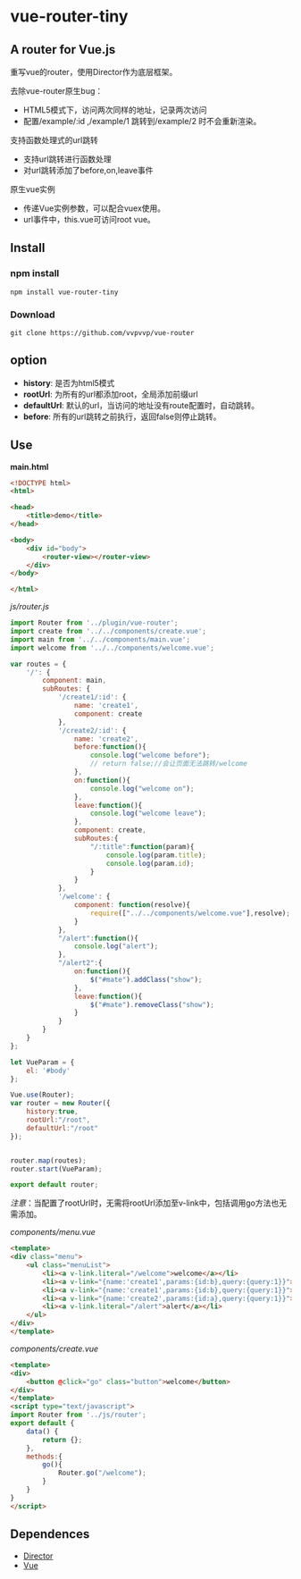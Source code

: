 # vue-router-tiny

## A router for Vue.js

重写vue的router，使用Director作为底层框架。 

去除vue-router原生bug： 
- HTML5模式下，访问两次同样的地址，记录两次访问
- 配置/example/:id ,/example/1 跳转到/example/2 时不会重新渲染。 

支持函数处理式的url跳转
- 支持url跳转进行函数处理
- 对url跳转添加了before,on,leave事件

原生vue实例
- 传递Vue实例参数，可以配合vuex使用。
- url事件中，this.vue可访问root vue。


## Install
### npm install
```
npm install vue-router-tiny
```

### Download
```
git clone https://github.com/vvpvvp/vue-router
```

## option

- **history**: 是否为html5模式
- **rootUrl**: 为所有的url都添加root，全局添加前缀url
- **defaultUrl**: 默认的url，当访问的地址没有route配置时，自动跳转。
- **before**: 所有的url跳转之前执行，返回false则停止跳转。


## Use

**main.html**

```html
<!DOCTYPE html>
<html>

<head>
    <title>demo</title>
</head>

<body>
    <div id="body">
        <router-view></router-view>
    </div>
</body>

</html>

```


*js/router.js*

```javascript
import Router from '../plugin/vue-router';
import create from '../../components/create.vue';
import main from '../../components/main.vue';
import welcome from '../../components/welcome.vue';

var routes = {
    '/': {
        component: main,
        subRoutes: {
            '/create1/:id': {
                name: 'create1',
                component: create
            },
            '/create2/:id': {
                name: 'create2',
                before:function(){
                    console.log("welcome before");
                    // return false;//会让页面无法跳转/welcome
                },
                on:function(){
                    console.log("welcome on");
                },
                leave:function(){
                    console.log("welcome leave");
                },
                component: create,
                subRoutes:{
                    "/:title":function(param){
                        console.log(param.title);
                        console.log(param.id);
                    }
                }
            },
            '/welcome': {
                component: function(resolve){
                    require(["../../components/welcome.vue"],resolve);
                }
            },
            "/alert":function(){
                console.log("alert");
            },
            "/alert2":{
                on:function(){
                    $("#mate").addClass("show");
                },
                leave:function(){
                    $("#mate").removeClass("show");
                }
            }
        }
    }
};

let VueParam = {
    el: '#body'
};

Vue.use(Router);
var router = new Router({
    history:true,
    rootUrl:"/root",
    defaultUrl:"/root"
});


router.map(routes);
router.start(VueParam);

export default router;

```

*注意*：当配置了rootUrl时，无需将rootUrl添加至v-link中，包括调用go方法也无需添加。

*components/menu.vue*
```html
<template>
<div class="menu">
	<ul class="menuList">
        <li><a v-link.literal="/welcome">welcome</a></li>
        <li><a v-link="{name:'create1',params:{id:b},query:{query:1}}">create1{{a}}</a></li>
        <li><a v-link="{name:'create1',params:{id:b},query:{query:1}}">create1{{b}}</a></li>
        <li><a v-link="{name:'create2',params:{id:a},query:{query:1}}">create2</a></li>
        <li><a v-link.literal="/alert">alert</a></li>
	</ul>
</div>
</template>

```
*components/create.vue*
```html
<template>
<div>
	<button @click="go" class="button">welcome</button>
</div>
</template>
<script type="text/javascript">
import Router from '../js/router';
export default {
    data() {
        return {};
    },
    methods:{
    	go(){
            Router.go("/welcome");
    	}
    }
}
</script>

```
## Dependences
- [Director](https://github.com/flatiron/director)
- [Vue](http://www.vuejs.org/)
